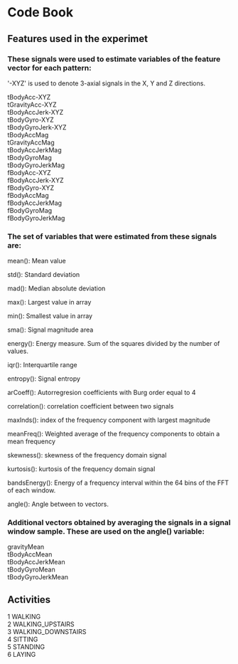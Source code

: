 # Code Book
## Features used in the experimet

### These signals were used to estimate variables of the feature vector for each pattern:  
'-XYZ' is used to denote 3-axial signals in the X, Y and Z directions.

tBodyAcc-XYZ                  
tGravityAcc-XYZ                            
tBodyAccJerk-XYZ                             
tBodyGyro-XYZ                           
tBodyGyroJerk-XYZ                     
tBodyAccMag                       
tGravityAccMag                  
tBodyAccJerkMag                      
tBodyGyroMag                         
tBodyGyroJerkMag                      
fBodyAcc-XYZ                            
fBodyAccJerk-XYZ                       
fBodyGyro-XYZ                      
fBodyAccMag                
fBodyAccJerkMag                      
fBodyGyroMag                         
fBodyGyroJerkMag

### The set of variables that were estimated from these signals are: 

mean(): Mean value

std(): Standard deviation

mad(): Median absolute deviation 

max(): Largest value in array

min(): Smallest value in array

sma(): Signal magnitude area

energy(): Energy measure. Sum of the squares divided by the number of values. 

iqr(): Interquartile range 

entropy(): Signal entropy

arCoeff(): Autorregresion coefficients with Burg order equal to 4

correlation(): correlation coefficient between two signals

maxInds(): index of the frequency component with largest magnitude

meanFreq(): Weighted average of the frequency components to obtain a mean frequency

skewness(): skewness of the frequency domain signal 

kurtosis(): kurtosis of the frequency domain signal 

bandsEnergy(): Energy of a frequency interval within the 64 bins of the FFT of each window.

angle(): Angle between to vectors.

### Additional vectors obtained by averaging the signals in a signal window sample. These are used on the angle() variable:

gravityMean          
tBodyAccMean                         
tBodyAccJerkMean                             
tBodyGyroMean                                 
tBodyGyroJerkMean

## Activities
1 WALKING                               
2 WALKING_UPSTAIRS                                 
3 WALKING_DOWNSTAIRS        
4 SITTING              
5 STANDING             
6 LAYING               

